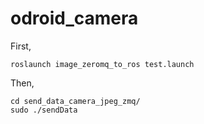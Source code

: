 odroid_camera
=============

First,

    roslaunch image_zeromq_to_ros test.launch 

Then,

    cd send_data_camera_jpeg_zmq/
    sudo ./sendData     
